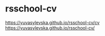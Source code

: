 # rsschool-cv
https://yuvasylevska.github.io/rsschool-cv/cv  
https://yuvasylevska.github.io/rsschool-cv/
